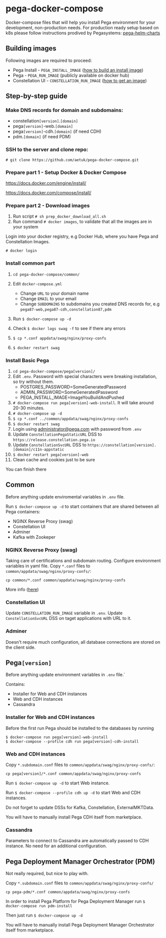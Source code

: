 # pega-docker-compose
Docker-compose files that will help you install Pega environment for your development, non-production needs. For production ready setup based on k8s please follow instructions prodived by Pegasystems: [pega-helm-charts](https://github.com/pegasystems/pega-helm-charts)

## Building images
Following images are required to proceed:
* Pega Install - `PEGA_INSTALL_IMAGE`  ([how to build an install image]( https://github.com/pegasystems/pega-helm-charts/blob/master/docs/building-your-own-Pega-installer-image.md))
* Pega - `PEGA_RUN_IMAGE` (publicly available on docker hub)
* Constellation UI - `CONSTELLATION_RUN_IMAGE` ([how to get an image](https://docs.pega.com/user-experience-cosmos-react/87/installing-constellation-using-docker))

## Step-by-step guide
### Make DNS records for domain and subdomains:
* constellation`[version]`.`[domain]`
* pega`[version]`-web.`[domain]`
* pega`[version]`-cdh.`[domain]` (if need CDH)
* pdm.`[domain]` (if need PDM)

### SSH to the server and clone repo:
```
# git clone https://github.com/aetuk/pega-docker-compose.git
```
### Prepare part 1 - Setup Docker & Docker Compose
https://docs.docker.com/engine/install/

https://docs.docker.com/compose/install/


### Prepare part 2 - Download images

1. Run script  ```# sh prep_docker_download_all.sh```
2. Run command ```# docker images```, to validate that all the images are in your system  

Login into your docker registry, e.g Docker Hub, where you have Pega and Constellation Images.

```# docker login```
### Install common part
1. `cd pega-docker-compose/common/`
2. Edit `docker-compose.yml`
   * Change `URL` to your domain name
   * Change `EMAIL` to your email
   * Change `SUBDOMAINS` to subdomains you created DNS records for, e.g `pega87-web,pega87-cdh,constellation87,pdm`

3. Run `$ docker-compose up -d`
4. Check `$ docker logs swag -f` to see if there any errors
5. `$ cp *.conf appdata/swag/nginx/proxy-confs`
6. `$ docker restart swag`


### Install Basic Pega
1. `cd pega-docker-compose/pega[version]/`
2. Edit `.env`. Password with special characters were breaking installation, so try without them.
    * POSTGRES_PASSWORD=SomeGeneratedPassword
    * ADMIN_PASSWORD=SomeGeneratedPassword
    * PEGA_INSTALL_IMAGE=ImageYouBuildAndPushed
3. `# docker-compose run pega[version]-web-install`. It will take around 20-30 minutes.
4. `# docker-compose up -d`
5. `$ cp *.conf ../common/appdata/swag/nginx/proxy-confs`
6. `$ docker restart swag`
7. Login using administrator@pega.com with password from `.env`
8. Update `ConstellationPegaStaticURL` DSS to `https://release.constellation.pega.io`
9. Update `ConstellationSvcURL` DSS to `https://constellation[version].[domain]/c11n-appstatic`
10. `$ docker restart pega[version]-web`
11. Clean cache and cookies just to be sure

You can finish there

## Common
Before anything update enviromental variables in `.env` file.

Run `$ docker-compose up -d` to start containers that are shared between all Pega containers:
* NGINX Reverse Proxy (swag)
* Constellation UI
* Adminer
* Kafka with Zookeper

### NGINX Reverse Proxy (swag)
Taking care of certifications and subdomain routing. Configure environment variables in yaml file. Copy `*.conf` files to `common/appdata/swag/nginx/proxy-confs/`:
```
cp common/*.conf common/appdata/swag/nginx/proxy-confs
```

More info ([here](https://docs.linuxserver.io/general/swag))

### Constellation UI
Update `CONSTELLATION_RUN_IMAGE` variable in `.env`. Update `ConstellationSvcURL` DSS on taget applications with URL to it. 

### Adminer
Doesn't require much configuration, all database connections are stored on the client side.

## Pega`[version]`
Before anything update environment variables in `.env` file.`

Contains:
* Installer for Web and CDH instances 
* Web and CDH instances
* Cassandra

### Installer for Web and CDH instances
Before the first run Pega should be installed to the databases by running 

```
$ docker-compose run pega[version]-web-install
$ docker-compose --profile cdh run pega[version]-cdh-install

```

### Web and CDH instances
Copy `*.subdomain.conf` files to `common/appdata/swag/nginx/proxy-confs/`:

```
cp pega[version]/*.conf common/appdata/swag/nginx/proxy-confs
```

Run `$ docker-compose up -d` to start Web instance.

Run `$ docker-compose --profile cdh up -d` to start Web and CDH instances.


Do not forget to update DSSs for Kafka, Constellation, ExternalMKTData.

You will have to manually install Pega CDH itself from marketplace.

### Cassandra
Parameters to connect to Cassandra are automatically passed to CDH instance. No need for an additional configuration.

## Pega Deployment Manager Orchestrator (PDM)

Not really required, but nice to play with.

Copy `*.subdomain.conf` files to `common/appdata/swag/nginx/proxy-confs/`

```
cp pega-pdm/*.conf common/appdata/swag/nginx/proxy-confs
```

In order to install Pega Platform for Pega Deployment Manager run `$ docker-compose run pdm-install`

Then just run `$ docker-compose up -d`

You will have to manually install Pega Deployment Manager Orchestrator itself from marketplace.
